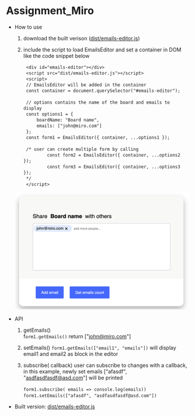 # Assignment_Miro


- How to use
	1. download the built verison ([dist/emails-editor.js](https://github.com/ethan-cao/Assignment_Miro/blob/master/dist/emails-editor.js "emails-editor.js"))
	2. include the script to load EmailsEditor and set a container in DOM like the code snippet below
			
			<div id="emails-editor"></div>
			<script src="dist/emails-editor.js"></script>
			<script>
			// EmailsEditor will be added in the container
    		const container = document.querySelector("#emails-editor");
			
			// options contains the name of the board and emails to display
			const options1 = {
				boardName: "Board name",
				emails: ["john@miro.com"]
			};
			const form1 = EmailsEditor({ container, ...options1 });
			
			/* user can create multiple form by calling
					const form2 = EmailsEditor({ container, ...options2 });
					const form3 = EmailsEditor({ container, ...options3 });
			*/
			</script>
	![enter image description here](https://raw.githubusercontent.com/ethan-cao/Assignment_Miro/master/pics/example.png)

- API	
	1. getEmails()	
		f`orm1.getEmails()` return ["john@miro.com"]
		
	2. setEmails()
		`form1.getEmails(["email1", "emails"])` will display email1 and email2 as block in the editor
		
	3.	subscribe( callback)
	user can subscribe to changes with a callback, in this example, newly set emails ["afasdf", "asdfasdfasdf@asd.com"] will be printed
	
		`form1.subscribe( emails => console.log(emails))
	 form1.setEmails(["afasdf", "asdfasdfasdf@asd.com"])`
	
	
-   Built version:  [dist/emails-editor.js](https://github.com/ethan-cao/Assignment_Miro/blob/master/dist/emails-editor.js "emails-editor.js")